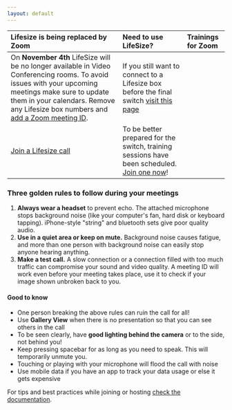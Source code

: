 ```yaml
---
layout: default
---
```


| Lifesize is being replaced by Zoom | Need to use LifeSize? | Trainings for Zoom |
|:-----------------------------------|:----------------------|:-------------------|
| On **November 4th** LifeSize will be no longer available in Video Conferencing rooms. To avoid issues with your upcoming meetings make sure to update them in your calendars. Remove any Lifesize box numbers and [add a Zoom meeting ID](https://support.greenpeace.org/support/collaboration/video-conferencing/using-zoom#create-a-meeting).| If you still want to connect to a Lifesize box before the final switch [visit this page](http://vc.greenpeace.org/lifesize)    
<a href="http://vc.greenpeace.org/lifesize" class="btn">Join a Lifesize call</a> | To be better prepared for the switch, training sessions have been scheduled. [Join one now](https://forms.gle/89naSikqcDu6mWSr5)! 


### Three golden rules to follow during your meetings

1. **Always wear a headset** to prevent echo. The attached microphone stops background noise (like your computer's fan, hard disk or keyboard tapping). iPhone-style "string" and bluetooth sets give poor quality audio.
2. **Use in a quiet area or keep on mute.** Background noise causes fatigue, and more than one person with background noise can easily stop anyone hearing anything.
3. **Make a test call.** A slow connection or a connection filled with too much traffic can compromise your sound and video quality. A meeting ID will work even before your meeting takes place, use it to check if your image shown unbroken back to you.

#### Good to know
* One person breaking the above rules can ruin the call for all!
* Use **Gallery View** when there is no presentation so that you can see others in the call
* To be seen clearly, have **good lighting behind the camera** or to the side, not behind you!
* Keep pressing spacebar for as long as you need to speak. This will temporarily unmute you.
* Touching or playing with your microphone will flood the call with noise
* Use mobile data if you have an app to track your data usage or else it gets expensive

For tips and best practices while joining or hosting [check the documentation](https://support.greenpeace.org/support/collaboration/video-conferencing).
